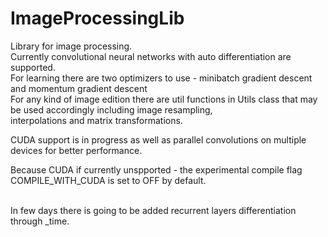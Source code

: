 # ImageProcessingLib
Library for image processing. 
<br>
Currently convolutional neural networks with auto differentiation are supported.
<br>
For learning there are two optimizers to use - minibatch gradient descent and momentum gradient descent<br>
For any kind of image edition there are util functions in Utils class that may be used accordingly including image resampling, <br>
interpolations and matrix transformations.
<br>

CUDA support is in progress as well as parallel convolutions on multiple devices for better performance.
<br>

Because CUDA if currently unspported - the experimental compile flag COMPILE_WITH_CUDA is set to OFF by default.
<br>
<br>

In few days there is going to be added recurrent layers differentiation through _time.
